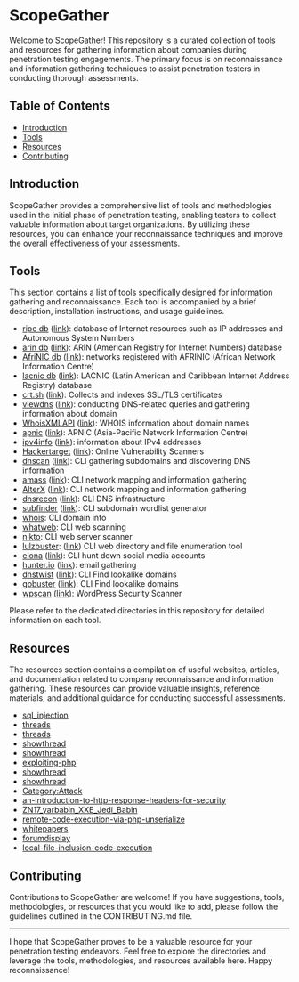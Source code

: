 # ScopeGather

Welcome to ScopeGather! This repository is a curated collection of tools and resources for gathering information about companies during penetration testing engagements. The primary focus is on reconnaissance and information gathering techniques to assist penetration testers in conducting thorough assessments.

## Table of Contents

- [Introduction](#introduction)
- [Tools](#tools)
- [Resources](#resources)
- [Contributing](#contributing)

## Introduction

ScopeGather provides a comprehensive list of tools and methodologies used in the initial phase of penetration testing, enabling testers to collect valuable information about target organizations. By utilizing these resources, you can enhance your reconnaissance techniques and improve the overall effectiveness of your assessments.

## Tools

This section contains a list of tools specifically designed for information gathering and reconnaissance. Each tool is accompanied by a brief description, installation instructions, and usage guidelines.

- [ripe db](https://github.com/andI7836I/ScopeGather/tree/main/tools/ripedb) ([link](https://www.ripe.net/)): database of Internet resources such as IP addresses and Autonomous System Numbers 
- [arin db](https://github.com/andI7836I/ScopeGather/tree/main/tools/arindb) ([link](https://www.arin.net/)): ARIN (American Registry for Internet Numbers) database
- [AfriNIC db](https://github.com/andI7836I/ScopeGather/tree/main/tools/AfriNIC) ([link](https://afrinic.net)): networks registered with AFRINIC (African Network Information Centre)
- [lacnic db](https://github.com/andI7836I/ScopeGather/tree/main/tools/LACNIC) ([link](https://lacnic.net)): LACNIC (Latin American and Caribbean Internet Address Registry) database
- [crt.sh](https://github.com/andI7836I/ScopeGather/tree/main/tools/crt.sh) ([link](https://crt.sh)): Collects and indexes SSL/TLS certificates
- [viewdns](https://github.com/andI7836I/ScopeGather/tree/main/tools/viewdns) ([link](https://viewdns.info)): conducting DNS-related queries and gathering information about domain
- [WhoisXMLAPI](https://github.com/andI7836I/ScopeGather/tree/main/tools/WhoisXMLAPI) ([link](https://www.whoisxmlapi.com/)): WHOIS information about domain names
- [apnic](https://github.com/andI7836I/ScopeGather/tree/main/tools/apnic) ([link](https://apnic.net)): APNIC (Asia-Pacific Network Information Centre)
- [ipv4info](https://github.com/andI7836I/ScopeGather/tree/main/tools/ipv4info) ([link](https://sur.ly/i/ipv4info.ru/)): information about IPv4 addresses
- [Hackertarget](https://github.com/andI7836I/ScopeGather/tree/main/tools/Hackertarget) ([link](https://hackertarget.com)): Online Vulnerability Scanners
- [dnscan](https://github.com/andI7836I/ScopeGather/tree/main/tools/dnscan) ([link](https://github.com/rbsec/dnscan)): CLI gathering subdomains and discovering DNS information
- [amass](https://github.com/andI7836I/ScopeGather/tree/main/tools/amass) ([link](https://github.com/owasp-amass/amass)): CLI network mapping and information gathering
- [AlterX](https://github.com/andI7836I/ScopeGather/tree/main/tools/AlterX) ([link](https://github.com/owasp-amass/amass)): CLI network mapping and information gathering
- [dnsrecon](https://github.com/andI7836I/ScopeGather/tree/main/tools/dnsrecon) ([link](https://github.com/darkoperator/dnsrecon)): CLI DNS infrastructure
- [subfinder](https://github.com/andI7836I/ScopeGather/tree/main/tools/subfinder) ([link](https://github.com/projectdiscovery/alterx)): CLI subdomain wordlist generator
- [whois](https://github.com/andI7836I/ScopeGather/tree/main/tools/whois): CLI domain info
- [whatweb](https://github.com/andI7836I/ScopeGather/tree/main/tools/whatweb): CLI web scanning
- [nikto](https://github.com/andI7836I/ScopeGather/tree/main/tools/nikto): CLI web server scanner
- [lulzbuster](https://github.com/andI7836I/ScopeGather/tree/main/tools/lulzbuster): ([link](https://github.com/noptrix/lulzbuster)) CLI web directory and file enumeration tool
- [elona](https://github.com/andI7836I/ScopeGather/tree/main/tools/elona) ([link](https://github.com/TheYahya/enola)): CLI hunt down social media accounts
- [hunter.io](https://github.com/andI7836I/ScopeGather/tree/main/tools/hunterio) ([link](https://hunter.io/)): email gathering
- [dnstwist](https://github.com/andI7836I/ScopeGather/tree/main/tools/dnstwist) ([link](https://github.com/elceef/dnstwist)): CLI Find lookalike domains
- [gobuster](https://github.com/andI7836I/ScopeGather/tree/main/tools/gobuster) ([link](https://github.com/OJ/gobuster)): CLI Find lookalike domains
- [wpscan](https://github.com/andI7836I/ScopeGather/tree/main/tools/wpscan) ([link](https://github.com/wpscanteam/wpscan)): WordPress Security Scanner


Please refer to the dedicated directories in this repository for detailed information on each tool.

## Resources

The resources section contains a compilation of useful websites, articles, and documentation related to company reconnaissance and information gathering. These resources can provide valuable insights, reference materials, and additional guidance for conducting successful assessments.

- [sql_injection](http://websec.ca/kb/sql_injection)
- [threads](https://forum.antichat.ru/threads/424557/)
- [threads](https://forum.antichat.ru/threads/46016/ )
- [showthread](https://rdot.org/forum/showthread.php?t=6 )
- [showthread](https://rdot.org/forum/showthread.php?t=118)
- [exploiting-php](http://websec.wordpress.com/2010/02/22/exploiting-php-file-inclusion-overview/)
- [showthread](https://rdot.org/forum/showthread.php?t=82)
- [showthread](https://rdot.org/forum/showthread.php?t=343)
- [Category:Attack](https://www.owasp.org/index.php/Category:Attack)
- [an-introduction-to-http-response-headers-for-security](https://securityintelligence.com/an-introduction-to-http-response-headers-for-security/)
- [ZN17_yarbabin_XXE_Jedi_Babin](https://2017.zeronights.org/wp-content/uploads/materials/ZN17_yarbabin_XXE_Jedi_Babin.pdf)
- [remote-code-execution-via-php-unserialize](https://www.notsosecure.com/remote-code-execution-via-php-unserialize/)
- [whitepapers](https://www.synopsys.com/content/dam/synopsys/sig-assets/whitepapers/exploiting-the-java-deserialization-vulnerability.pdf)
- [forumdisplay](https://rdot.org/forum/forumdisplay.php?f=10)
- [local-file-inclusion-code-execution](https://resources.infosecinstitute.com/local-file-inclusion-code-execution/)

## Contributing

Contributions to ScopeGather are welcome! If you have suggestions, tools, methodologies, or resources that you would like to add, please follow the guidelines outlined in the CONTRIBUTING.md file.

---

I hope that ScopeGather proves to be a valuable resource for your penetration testing endeavors. Feel free to explore the directories and leverage the tools, methodologies, and resources available here. Happy reconnaissance!